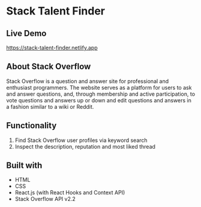 # Stack Talent Finder

## Live Demo

https://stack-talent-finder.netlify.app

## About Stack Overflow

Stack Overflow is a question and answer site for professional and enthusiast programmers. The website serves as a platform for users to ask and answer questions, and, through membership and active participation, to vote questions and answers up or down and edit questions and answers in a fashion similar to a wiki or Reddit.

## Functionality

1) Find Stack Overflow user profiles via keyword search
2) Inspect the description, reputation and most liked thread

## Built with
* HTML
* CSS
* React.js (with React Hooks and Context API)
* Stack Overflow API v2.2
